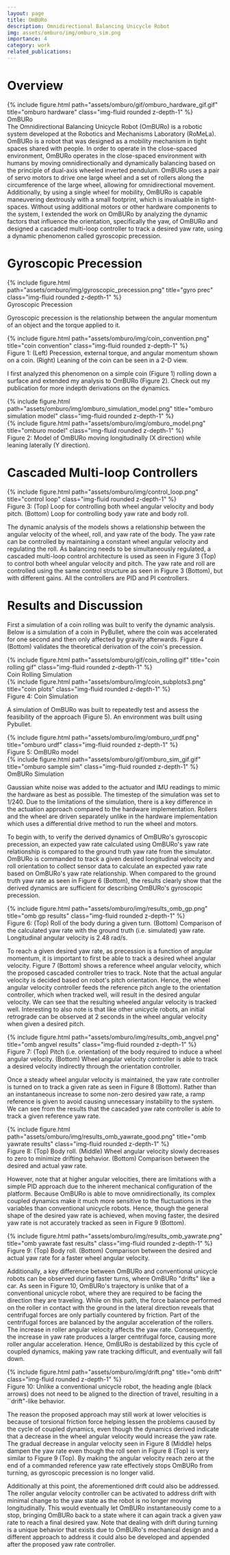 ```yaml
---
layout: page
title: OmBURo
description: Omnidirectional Balancing Unicycle Robot
img: assets/omburo/img/omburo_sim.png
importance: 4
category: work
related_publications: 
---
```


# Overview
<div class="row">
    <div class="col">
    </div>
    <div class="col-6">
        {% include figure.html path="assets/omburo/gif/omburo_hardware_gif.gif" title="omburo hardware" class="img-fluid rounded z-depth-1" %}
    </div>
    <div class="col">
    </div>
</div>
<div class="caption">
    OmBURo
</div>
The Omnidirectional Balancing Unicycle Robot (OmBURo) is a robotic system developed at the Robotics and Mechanisms Laboratory (RoMeLa). OmBURo is a robot that was designed as a mobility mechanism in tight spaces shared with people. In order to operate in the close-spaced environment, OmBURo operates in the close-spaced environment with humans by moving omnidirectionally and dynamically balancing based on the principle of dual-axis wheeled inverted pendulum. OmBURo uses a pair of servo motors to drive one large wheel and a set of rollers along the circumference of the large wheel, allowing for omnidirectional movement. Additionally, by using a single wheel for mobility, OmBURo is capable maneuvering dextrously with a small footprint, which is invaluable in tight-spaces. Without using additional motors or other hardware components to the system, I extended the work on OmBURo by analyzing the dynamic factors that influence the orientation, specifically the yaw, of OmBURo and designed a cascaded multi-loop controller to track a desired yaw rate, using a dynamic phenomenon called gyroscopic precession.

# Gyroscopic Precession

<div class="row">
    <div class="col">
    </div>
    <div class="col-6">
        {% include figure.html path="assets/omburo/img/gyroscopic_precession.png" title="gyro prec" class="img-fluid rounded z-depth-1" %}
    </div>
    <div class="col">
    </div>
</div>
<div class="caption">
    Gyroscopic Precession
</div>

Gyroscopic precession is the relationship between the angular momentum of an object and the torque applied to it.

<div class="row">
    <div class="col">
    </div>
    <div class="col-6">
        {% include figure.html path="assets/omburo/img/coin_convention.png" title="coin convention" class="img-fluid rounded z-depth-1" %}
    </div>
    <div class="col">
    </div>
</div>
<div class="caption">
    Figure 1: (Left) Precession, external torque, and angular momentum shown on a coin. (Right) Leaning of the coin can be seen in a 2-D view.
</div>

 I first analyzed this phenomenon on a simple coin (Figure 1) rolling down a surface and extended my analysis to OmBURo (Figure 2). Check out my publication for more indepth derivations on the dynamics.

<div class="row">
    <div class="col-3">
        {% include figure.html path="assets/omburo/img/omburo_simulation_model.png" title="omburo simulation model" class="img-fluid rounded z-depth-1" %}
    </div>
    <div class="col-9">
        {% include figure.html path="assets/omburo/img/omburo_model.png" title="omburo model" class="img-fluid rounded z-depth-1" %}
    </div>
</div>
<div class="caption">
    Figure 2: Model of OmBURo moving longitudinally (X direction) while leaning laterally (Y direction).
</div>

# Cascaded Multi-loop Controllers

<div class="row">
    <div class="col">
    </div>
    <div class="col-6">
        {% include figure.html path="assets/omburo/img/control_loop.png" title="control loop" class="img-fluid rounded z-depth-1" %}
    </div>
    <div class="col">
    </div>
</div>
<div class="caption">
    Figure 3: (Top) Loop for controlling both wheel angular velocity and body pitch. (Bottom) Loop for controlling body yaw rate and body roll.
</div>

The dynamic analysis of the models shows a relationship between the angular velocity of the wheel, roll, and yaw rate of the body. The yaw rate can be controlled by maintaining a constant wheel angular velocity and regulating the roll. As balancing needs to be simultaneously regulated, a cascaded multi-loop control architecture is used as seen in Figure 3 (Top) to control both wheel angular velocity and pitch. The yaw rate and roll are controlled using the same control structure as seen in Figure 3 (Bottom), but with different gains. All the controllers are PID and PI controllers.

# Results and Discussion
First a simulation of a coin rolling was built to verify the dynamic analysis. Below is a simulation of a coin in PyBullet, where the coin was accelerated for one second and then only affected by gravity afterwards. Figure 4 (Bottom) validates the theoretical derivation of the coin's precession.

<div class="row">
    <div class="col">
    </div>
    <div class="col-6">
        {% include figure.html path="assets/omburo/gif/coin_rolling.gif" title="coin rolling gif" class="img-fluid rounded z-depth-1" %}
    </div>
    <div class="col">
    </div>
</div>
<div class="caption">
    Coin Rolling Simulation
</div>

<div class="row">
    <div class="col">
    </div>
    <div class="col-6">
        {% include figure.html path="assets/omburo/img/coin_subplots3.png" title="coin plots" class="img-fluid rounded z-depth-1" %}
    </div>
    <div class="col">
    </div>
</div>
<div class="caption">
    Figure 4: Coin Simulation
</div>

A simulation of OmBURo was built to repeatedly test and assess the feasibility of the approach (Figure 5). An environment was built using Pybullet. 

<div class="row">
    <div class="col">
    </div>
    <div class="col-6">
        {% include figure.html path="assets/omburo/img/omburo_urdf.png" title="omburo urdf" class="img-fluid rounded z-depth-1" %}
    </div>
    <div class="col">
    </div>
</div>
<div class="caption">
    Figure 5: OmBURo model
</div>

<div class="row">
    <div class="col">
    </div>
    <div class="col-6">
        {% include figure.html path="assets/omburo/gif/omburo_sim_gif.gif" title="omburo sample sim" class="img-fluid rounded z-depth-1" %}
    </div>
    <div class="col">
    </div>
</div>
<div class="caption">
    OmBURo Simulation
</div>

Gaussian white noise was added to the actuator and IMU readings to mimic the hardware as best as possible. The timestep of the simulation was set to 1/240. Due to the limitations of the simulation, there is a key difference in the actuation approach compared to the hardware implementation. Rollers and the wheel are driven separately unlike in the hardware implementation which uses a differential drive method to run the wheel and motors. 

To begin with, to verify the derived dynamics of OmBURo's gyroscopic precession, an expected yaw rate calculated using OmBURo's yaw rate relationship is compared to the ground truth yaw rate from the simulator.
OmBURo is commanded to track a given desired longitudinal velocity and roll orientation to collect sensor data to calculate an expected yaw rate based on OmBURo's yaw rate relationship. When compared to the ground truth yaw rate as seen in Figure 6 (Bottom), the results clearly show that the derived dynamics are sufficient for describing OmBURo's gyroscopic precession.

<div class="row">
    <div class="col">
    </div>
    <div class="col-6">
        {% include figure.html path="assets/omburo/img/results_omb_gp.png" title="omb gp results" class="img-fluid rounded z-depth-1" %}
    </div>
    <div class="col">
    </div>
</div>
<div class="caption">
    Figure 6: (Top) Roll of the body during a given turn. (Bottom) Comparison of the calculated yaw rate with the ground truth (i.e. simulated) yaw rate. Longitudinal angular velocity is 2.48 rad/s.
</div>

To reach a given desired yaw rate, as precession is a function of angular momentum, it is important to first be able to track a desired wheel angular velocity. Figure 7 (Bottom) shows a reference wheel angular velocity, which the proposed cascaded controller tries to track. Note that the actual angular velocity is decided based on robot's pitch orientation. Hence, the wheel angular velocity controller feeds the reference pitch angle to the orientation controller, which when tracked well, will result in the desired angular velocity. We can see that the resulting wheeled angular velocity is tracked well. Interesting to also note is that like other unicycle robots, an initial retrograde can be observed at 2 seconds in the wheel angular velocity when given a desired pitch. 

<div class="row">
    <div class="col">
    </div>
    <div class="col-6">
        {% include figure.html path="assets/omburo/img/results_omb_angvel.png" title="omb angvel results" class="img-fluid rounded z-depth-1" %}
    </div>
    <div class="col">
    </div>
</div>
<div class="caption">
    Figure 7: (Top) Pitch (i.e. orientation) of the body required to induce a wheel angular velocity. (Bottom) Wheel angular velocity controller is able to track a desired velocity indirectly through the orientation controller.
</div>

Once a steady wheel angular velocity is maintained, the yaw rate controller is turned on to track a given rate as seen in Figure 8 (Bottom). Rather than an instantaneous increase to some non-zero desired yaw rate, a ramp reference is given to avoid causing unnecessary instability to the system. We can see from the results that the cascaded yaw rate controller is able to track a given reference yaw rate.

<div class="row">
    <div class="col">
    </div>
    <div class="col-6">
        {% include figure.html path="assets/omburo/img/results_omb_yawrate_good.png" title="omb yawrate results" class="img-fluid rounded z-depth-1" %}
    </div>
    <div class="col">
    </div>
</div>
<div class="caption">
    Figure 8: (Top) Body roll. (Middle) Wheel angular velocity slowly decreases to zero to minimize drifting behavior. (Bottom) Comparison between the desired and actual yaw rate.
</div>

However, note that at higher angular velocities, there are limitations with a simple PID approach due to the inherent mechanical configuration of the platform. Because OmBURo is able to move omnidirectionally, its complex coupled dynamics make it much more sensitive to the fluctuations in the variables than conventional unicycle robots. Hence, though the general shape of the desired yaw rate is achieved, when moving faster, the desired yaw rate is not accurately tracked as seen in Figure 9 (Bottom).

<div class="row">
    <div class="col">
    </div>
    <div class="col-6">
        {% include figure.html path="assets/omburo/img/results_omb_yawrate.png" title="omb yawrate fast results" class="img-fluid rounded z-depth-1" %}
    </div>
    <div class="col">
    </div>
</div>
<div class="caption">
    Figure 9: (Top) Body roll. (Bottom) Comparison between the desired and actual yaw rate for a faster wheel angular velocity.
</div>

Additionally, a key difference between OmBURo and conventional unicycle robots can be observed during faster turns, where OmBURo "drifts" like a car. As seen in Figure 10, OmBURo's trajectory is unlike that of a conventional unicycle robot, where they are required to be facing the direction they are traveling. While on this path, the force balance performed on the roller in contact with the ground in the lateral direction reveals that centrifugal forces are only partially countered by friction. Part of the centrifugal forces are balanced by the angular acceleration of the rollers. The increase in roller angular velocity affects the yaw rate. Consequently, the increase in yaw rate produces a larger centrifugal force, causing more roller angular acceleration. Hence, OmBURo is destabilized by this cycle of coupled dynamics, making yaw rate tracking difficult, and eventually will fall down.

<div class="row">
    <div class="col">
    </div>
    <div class="col-6">
        {% include figure.html path="assets/omburo/img/drift.png" title="omb drift" class="img-fluid rounded z-depth-1" %}
    </div>
    <div class="col">
    </div>
</div>
<div class="caption">
    Figure 10: Unlike a conventional unicycle robot, the heading angle (black arrows) does not need to be aligned to the direction of travel, resulting in a ``drift"-like behavior.
</div>

The reason the proposed approach may still work at lower velocities is because of torsional friction force helping lessen the problems caused by the cycle of coupled dynamics, even though the dynamics derived indicate that a decrease in the wheel angular velocity would increase the yaw rate. The gradual decrease in angular velocity seen in Figure 8 (Middle) helps dampen the yaw rate even though the roll seen in Figure 8 (Top) is very similar to Figure 9 (Top). By making the angular velocity reach zero at the end of a commanded reference yaw rate effectively stops OmBURo from turning, as gyroscopic precession is no longer valid.

Additionally at this point, the aforementioned drift could also be addressed. The roller angular velocity controller can be activated to address drift with minimal change to the yaw state as the robot is no longer moving longitudinally. This would eventually let OmBURo instantaneously come to a stop, bringing OmBURo back to a state where it can again track a given yaw rate to reach a final desired yaw. Note that dealing with drift during turning is a unique behavior that exists due to OmBURo's mechanical design and a different approach to address it could also be developed and appended after the proposed yaw rate controller.